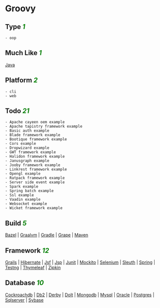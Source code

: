 # Groovy

## Type <i style='color:green;'>1</i>
	- oop
## Much Like <i style='color:green;'>1</i>
[Java](JAVA.md)
## Platform <i style='color:green;'>2</i>
	- cli
	- web
## Todo <i style='color:green;'>21</i>
	- Apache cayeen oem example
	- Apache tapistry framework example
	- Basic auth example
	- Blade framework example
	- Bootique framework example
	- Cors example
	- Dropwizard example
	- GWT framework example
	- Halidon framework example
	- Janusgraph example
	- Jooby framework example
	- Linkrest framework example
	- Opengl example
	- Ratpack framework example
	- Server side event example
	- Spark example
	- Spring batch example
	- Ssl example
	- Vaadin example
	- Websocket example
	- Wicket framework example
## Build <i style='color:green;'>5</i>
[Bazel](https://github.com/bearddan2000?tab=repositories&q=groovy+bazel&type=&language=&sort=) | [Graalvm](https://github.com/bearddan2000?tab=repositories&q=groovy+graalvm&type=&language=&sort=) | [Gradle](https://github.com/bearddan2000?tab=repositories&q=groovy+gradle&type=&language=&sort=) | [Grape](https://github.com/bearddan2000?tab=repositories&q=groovy+grape&type=&language=&sort=) | [Maven](https://github.com/bearddan2000?tab=repositories&q=groovy+maven&type=&language=&sort=)
## Framework <i style='color:green;'>12</i>
[Grails](https://github.com/bearddan2000?tab=repositories&q=groovy+grails&type=&language=&sort=) | [Hibernate](https://github.com/bearddan2000?tab=repositories&q=groovy+hibernate&type=&language=&sort=) | [Jsf](https://github.com/bearddan2000?tab=repositories&q=groovy+jsf&type=&language=&sort=) | [Jsp](https://github.com/bearddan2000?tab=repositories&q=groovy+jsp&type=&language=&sort=) | [Junit](https://github.com/bearddan2000?tab=repositories&q=groovy+junit&type=&language=&sort=) | [Mockito](https://github.com/bearddan2000?tab=repositories&q=groovy+mockito&type=&language=&sort=) | [Selenium](https://github.com/bearddan2000?tab=repositories&q=groovy+selenium&type=&language=&sort=) | [Sleuth](https://github.com/bearddan2000?tab=repositories&q=groovy+sleuth&type=&language=&sort=) | [Spring](https://github.com/bearddan2000?tab=repositories&q=groovy+spring&type=&language=&sort=) | [Testng](https://github.com/bearddan2000?tab=repositories&q=groovy+testng&type=&language=&sort=) | [Thymeleaf](https://github.com/bearddan2000?tab=repositories&q=groovy+thymeleaf&type=&language=&sort=) | [Zipkin](https://github.com/bearddan2000?tab=repositories&q=groovy+zipkin&type=&language=&sort=)
## Database <i style='color:green;'>10</i>
[Cockroachdb](https://github.com/bearddan2000?tab=repositories&q=groovy+cockroachdb&type=&language=&sort=) | [Db2](https://github.com/bearddan2000?tab=repositories&q=groovy+db2&type=&language=&sort=) | [Derby](https://github.com/bearddan2000?tab=repositories&q=groovy+derby&type=&language=&sort=) | [Dolt](https://github.com/bearddan2000?tab=repositories&q=groovy+dolt&type=&language=&sort=) | [Mongodb](https://github.com/bearddan2000?tab=repositories&q=groovy+mongodb&type=&language=&sort=) | [Mysql](https://github.com/bearddan2000?tab=repositories&q=groovy+mysql&type=&language=&sort=) | [Oracle](https://github.com/bearddan2000?tab=repositories&q=groovy+oracle&type=&language=&sort=) | [Postgres](https://github.com/bearddan2000?tab=repositories&q=groovy+postgres&type=&language=&sort=) | [Sqlserver](https://github.com/bearddan2000?tab=repositories&q=groovy+sqlserver&type=&language=&sort=) | [Sybase](https://github.com/bearddan2000?tab=repositories&q=groovy+sybase&type=&language=&sort=)